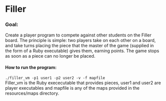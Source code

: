 # Filler
### Goal:  
Create a player program to compete against other students on the Filler board. The principle is simple: two players take on each other on a board, and take turns placing the piece that the master of the game (supplied in the form of a Ruby executable) gives them, earning points. The game stops as soon as a piece can no longer be placed.  
  
#### How to run the program:  
`./filler_vm -p1 user1 -p2 user2 -v -f mapfile`  
Filler_vm is the Ruby exececutable that provides pieces, user1 and user2 are player executables and mapfile is any of the maps provided in the resources/maps directory.

